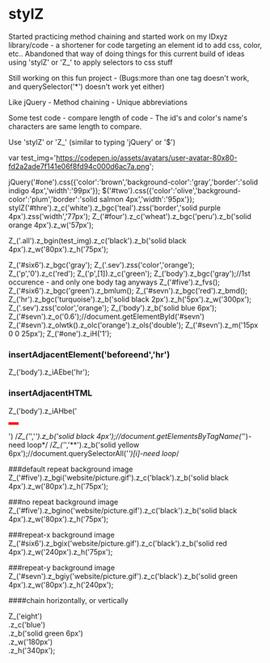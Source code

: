 # stylZ
Started practicing method chaining and started work on my IDxyz library/code - a shortener for code targeting an element id to add css, color, etc..
Abandoned that way of doing things for this current build of ideas using 'stylZ' or 'Z_' to apply selectors to css stuff

Still working on this fun project - (Bugs:more than one tag doesn't work, and querySelector('*') doesn't work yet either)

Like jQuery - Method chaining - Unique abbreviations

Some test code - compare length of code - The id's and color's name's characters are same length to compare.

Use 'stylZ' or 'Z_' (similar to typing 'jQuery' or '$')

var test_img='https://codepen.io/assets/avatars/user-avatar-80x80-fd2a2ade7f141e06f8fd94c000d6ac7a.png';

jQuery('#one').css({'color':'brown','background-color':'gray','border':'solid indigo 4px','width':'99px'});
$('#two').css({'color':'olive','background-color':'plum','border':'solid salmon 4px','width':'95px'});
stylZ('#thre').z_c('white').z_bgc('teal').zss('border','solid purple 4px').zss('width','77px');
Z_('#four').z_c('wheat').z_bgc('peru').z_b('solid orange 4px').z_w('57px');

Z_('.all').z_bgin(test_img).z_c('black').z_b('solid black 4px').z_w('80px').z_h('75px');

Z_('#six6').z_bgc('gray');
Z_('.sev').zss('color','orange');
Z_('p','0').z_c('red');
Z_('p',[1]).z_c('green');
Z_('body').z_bgc('gray');//1st occurence - and only one body tag anyways
Z_('#five').z_fvs();
Z_('#six6').z_bgc('green').z_bmlum();
Z_('#sevn').z_bgc('red').z_bmd();
Z_('hr').z_bgc('turquoise').z_b('solid black 2px').z_h('5px').z_w('300px');
Z_('.sev').zss('color','orange');
Z_('body').z_b('solid blue 6px');
Z_('#sevn').z_o('0.6');//document.getElementById('#sevn')
Z_('#sevn').z_olwtk().z_olc('orange').z_ols('double');
Z_('#sevn').z_m('15px 0 0 25px');
Z_('#one').z_iH('1');

### insertAdjacentElement('beforeend','hr')
Z_('body').z_iAEbe('hr');
### insertAdjacentHTML
Z_('body').z_iAHbe('<hr style="background-color:red;width:20px;height:5px">')
/*Z_('*','*').z_b('solid black 4px');//document.getElementsByTagName('*')-need loop*/
/*Z_('*','**').z_b('solid yellow 6px');//document.querySelectorAll('*')[i]-need loop*/

###default repeat background image
Z_('#five').z_bgi('website/picture.gif').z_c('black').z_b('solid black 4px').z_w('80px').z_h('75px');

###no repeat background image
Z_('#five').z_bgino('website/picture.gif').z_c('black').z_b('solid black 4px').z_w('80px').z_h('75px');

###repeat-x background image
Z_('#six6').z_bgix('website/picture.gif').z_c('black').z_b('solid red 4px').z_w('240px').z_h('75px');

###repeat-y background image
Z_('#sevn').z_bgiy('website/picture.gif').z_c('black').z_b('solid green 4px').z_w('80px').z_h('240px');

####chain horizontally, or vertically

Z_('eight')<br>
.z_c('blue')<br>
.z_b('solid green 6px')<br>
.z_w('180px')<br>
.z_h('340px');

